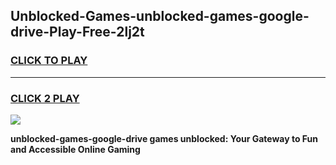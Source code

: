 
## Unblocked-Games-unblocked-games-google-drive-Play-Free-2lj2t
<h3>
<a href="https://premium76.site?title=unblocked-games-google-drive&ref=10A">CLICK TO PLAY</a></h3>
<hr>

<h3>
<a href="https://premium76.site?title=unblocked-games-google-drive&ref=10A">CLICK 2 PLAY</a>
  
</h3>

<a href="https://premium76.site?title=unblocked-games-google-drive&ref=10A"><img src="https://clearcache.store/games.png"></a>


**unblocked-games-google-drive games unblocked: Your Gateway to Fun and Accessible Online Gaming**

